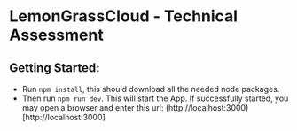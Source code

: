 # LemonGrassCloud - Technical Assessment

## Getting Started:
- Run ```npm install```, this should download all the needed node packages.
- Then run ```npm run dev```. This will start the App. If successfully started, you may open a browser and enter this url: (http://localhost:3000)[http://localhost:3000]